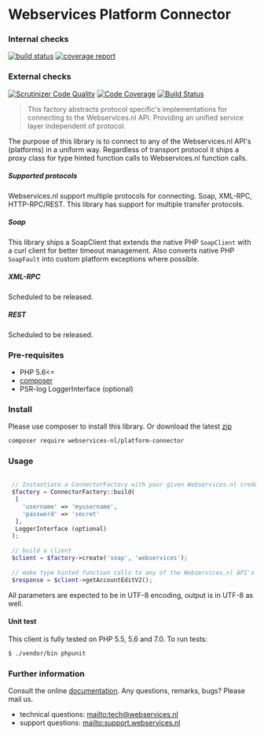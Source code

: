 # Webservices Platform Connector

### Internal checks
[![build status](https://gitlab.fdmg.org/webservices-nl/platform-connector/badges/master/build.svg)](https://gitlab.fdmg.org/webservices-nl/platform-connector/commits/master)
[![coverage report](https://gitlab.fdmg.org/webservices-nl/platform-connector/badges/master/coverage.svg)](https://gitlab.fdmg.org/webservices-nl/platform-connector/commits/master)

### External checks
[![Scrutinizer Code Quality](https://scrutinizer-ci.com/g/webservices-nl/platform-connector/badges/quality-score.png?b=master)](https://scrutinizer-ci.com/g/webservices-nl/platform-connector/?branch=master)
[![Code Coverage](https://scrutinizer-ci.com/g/webservices-nl/platform-connector/badges/coverage.png?b=master)](https://scrutinizer-ci.com/g/webservices-nl/platform-connector/?branch=master)
[![Build Status](https://travis-ci.org/webservices-nl/platform-connector.svg?branch=master)](https://travis-ci.org/webservices-nl/platform-connector)

>This factory abstracts protocol specific's implementations for connecting to the Webservices.nl API. Providing an unified service layer independent of protocol.


The purpose of this library is to connect to any of the Webservices.nl API's (platforms) in a uniform way. 
Regardless of transport protocol it ships a proxy class for type hinted function calls to Webservices.nl function calls. 

##### Supported protocols
Webservices.nl support multiple protocols for connecting. Soap, XML-RPC, HTTP-RPC/REST. This library has support for multiple transfer protocols. 

##### Soap
This library ships a SoapClient that extends the native PHP ```SoapClient``` with a curl client for better timeout management. Also converts native PHP ```SoapFault``` into custom platform exceptions where possible.

##### XML-RPC
Scheduled to be released.

##### REST
Scheduled to be released.

### Pre-requisites
- PHP 5.6<=
- [composer](https://getcomposer.org)
- PSR-log LoggerInterface (optional) 

### Install
Please use composer to install this library. Or download the latest [zip](https://github.com/webservices-nl/platform-connector/archive/master.zip)

```bash 
composer require webservices-nl/platform-connector
```

### Usage

```php
 
 // Instantiate a ConnectorFactory with your given Webservices.nl credentials.
 $factory = ConnectorFactory::build(
  [
    'username' => 'myusername',
    'password' => 'secret'
  ],
  LoggerInterface (optional)
 );
 
 // build a client
 $client = $factory->create('soap', 'webservices');
 
 // make type hinted function calls to any of the Webservices.nl API's
 $response = $client->getAccountEditV2();
```

All parameters are expected to be in UTF-8 encoding, output is in UTF-8 as well.

#### Unit test
This client is fully tested on PHP 5.5, 5.6 and 7.0. To run tests:

```bash
$ ./vendor/bin phpunit
```

### Further information
Consult the online [documentation](https://ws1.webservices.nl/documentation). Any questions, remarks, bugs? Please mail us.
- technical questions: <mailto:tech@webservices.nl>
- support questions: <mailto:support.webservices.nl>
